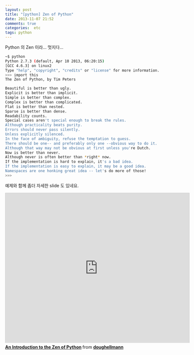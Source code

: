 ```yaml
---
layout: post
title: "[python] Zen of Python"
date: 2013-11-07 21:52
comments: true
categories:  etc
tags: python
---
```


Python 의 Zen 이라... 멋지다...

<!--more-->

```bash
~$ python
Python 2.7.3 (default, Apr 10 2013, 06:20:15) 
[GCC 4.6.3] on linux2
Type "help", "copyright", "credits" or "license" for more information.
>>> import this
The Zen of Python, by Tim Peters

Beautiful is better than ugly.
Explicit is better than implicit.
Simple is better than complex.
Complex is better than complicated.
Flat is better than nested.
Sparse is better than dense.
Readability counts.
Special cases aren't special enough to break the rules.
Although practicality beats purity.
Errors should never pass silently.
Unless explicitly silenced.
In the face of ambiguity, refuse the temptation to guess.
There should be one-- and preferably only one --obvious way to do it.
Although that way may not be obvious at first unless you're Dutch.
Now is better than never.
Although never is often better than *right* now.
If the implementation is hard to explain, it's a bad idea.
If the implementation is easy to explain, it may be a good idea.
Namespaces are one honking great idea -- let's do more of those!
>>> 
```

예제와 함께 좀더 자세한 slide 도 있네요.

<iframe src="http://www.slideshare.net/slideshow/embed_code/6906436" width="597" height="486" frameborder="0" marginwidth="0" marginheight="0" scrolling="no" style="border:1px solid #CCC;border-width:1px 1px 0;margin-bottom:5px" allowfullscreen> </iframe> <div style="margin-bottom:5px"> <strong> <a href="https://www.slideshare.net/doughellmann/an-introduction-to-the-zen-of-python" title="An Introduction to the Zen of Python" target="_blank">An Introduction to the Zen of Python</a> </strong> from <strong><a href="http://www.slideshare.net/doughellmann" target="_blank">doughellmann</a></strong> </div>

